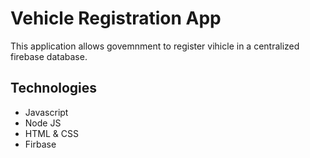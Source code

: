 # Vehicle Registration App
This application allows govemnment to register vihicle in a centralized firebase database.

## Technologies
- Javascript
- Node JS
- HTML & CSS
- Firbase
